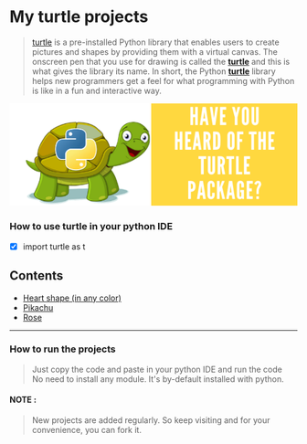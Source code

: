 # My turtle projects
> [turtle](https://docs.python.org/3/library/turtle.html) is a pre-installed Python library that enables users to create pictures and shapes by providing them with a virtual canvas.  The onscreen pen that you use for drawing is called the [__turtle__](https://docs.python.org/3/library/turtle.html) and this is what gives the library its name.  In short, the Python [**turtle**](https://docs.python.org/3/library/turtle.html) library helps new programmers get a feel for what programming with Python is like in a fun and interactive way.

![Turtle-python module](/images/python-turtle-logo.png)

### How to use turtle in your python IDE

- [x] import turtle as t 

## Contents

- [Heart shape (in any color)](https://github.com/nitin30kumar/turtle-projects/blob/main/heart/heart_in_any_color.py)
- [Pikachu](https://github.com/nitin30kumar/turtle-projects/blob/main/pikachu/pikachu-using-turtle.py)
- [Rose]()


* * *

### How to run the projects
> Just copy the code and paste in your python IDE and run the code  
> No need to install any module. It's by-default installed with python.

#### NOTE :
> New projects are added regularly. So keep visiting and for your convenience, you can fork it.

